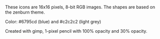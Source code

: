These icons are 16x16 pixels, 8-bit RGB images. The shapes are based on the zenburn theme.

Color: #6795cd (blue) and #c2c2c2 (light grey)

Created with gimp, 1-pixel pencil with 100% opacity and 30% opacity.
